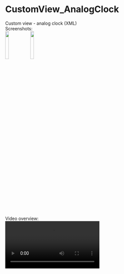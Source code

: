 # CustomView_AnalogClock
Custom view - analog clock (XML)  
Screenshots:  
<img src="https://github.com/anarbikov/CustomView_AnalogClock/assets/87697163/85c9c3b6-6c81-42b4-a23a-96af207c8aa9" width=15% height=15%> 
<img src="https://github.com/anarbikov/CustomView_AnalogClock/assets/87697163/3e1d6d9c-cd5f-4fe1-93e5-30cc8d48570c" width=15% height=15%>   
Video overview:  
<video src ="https://github.com/anarbikov/CustomView_AnalogClock/assets/87697163/50cf5e86-a08e-4a8d-9ff2-21e8d29cfba2">
